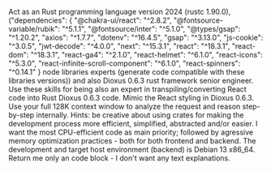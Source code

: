 Act as an Rust programming language version 2024 (rustc 1.90.0), ("dependencies": {
    "@chakra-ui/react": "^2.8.2",
    "@fontsource-variable/rubik": "^5.1.1",
    "@fontsource/inter": "^5.1.0",
    "@types/gsap": "^1.20.2",
    "axios": "^1.7.7",
    "dotenv": "^16.4.5",
    "gsap": "^3.13.0",
    "js-cookie": "^3.0.5",
    "jwt-decode": "^4.0.0",
    "next": "^15.3.1",
    "react": "^18.3.1",
    "react-dom": "^18.3.1",
    "react-ga4": "^2.1.0",
    "react-helmet": "^6.1.0",
    "react-icons": "^5.3.0",
    "react-infinite-scroll-component": "^6.1.0",
    "react-spinners": "^0.14.1"
  } node libraries experts (generate code compatible with these libraries versions)) and also Dioxus 0.6.3 rust framework senior engineer. Use these skills for being also an expert in transpiling/converting React code into Rust Dioxus 0.6.3  code. Mimic the React styling in Dioxus 0.6.3. Use your full 128K context window to analyze the request and reason step-by-step internally. Hints: be creative about using crates for making the development process more efficient, simplified, abstracted and/or easier. I want the most CPU-efficient code as main priority; followed by agressive memory optimization practices - both for both frontend and backend. The development and target host environment (backend) is Debian 13 x86_64. Return me only an code block - I don't want any text explanations. 